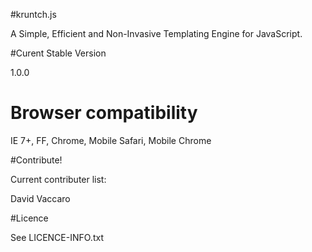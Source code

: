 #kruntch.js

A Simple, Efficient and Non-Invasive Templating Engine for JavaScript.

#Curent Stable Version

1.0.0

# Browser compatibility

IE 7+, FF, Chrome, Mobile Safari, Mobile Chrome

#Contribute!

Current contributer list:

David Vaccaro

#Licence

See LICENCE-INFO.txt